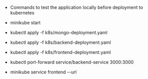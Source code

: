 - Commands to test the application locally before deployment to kubernetes 


- minikube start
- kubectl apply -f k8s/mongo-deployment.yaml
- kubectl apply -f k8s/backend-deployment.yaml
- kubectl apply -f k8s/frontend-deployment.yaml
- kubectl port-forward service/backend-service 3000:3000
- minikube service frontend --url

